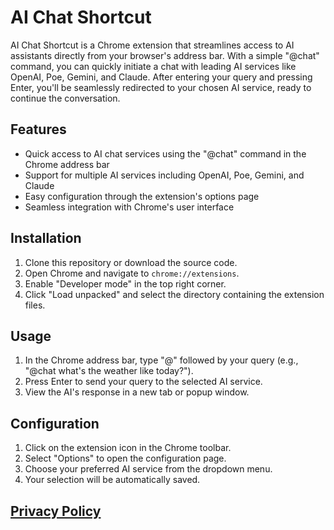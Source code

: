 # AI Chat Shortcut

AI Chat Shortcut is a Chrome extension that streamlines access to AI assistants directly from your browser's address bar. With a simple "@chat" command, you can quickly initiate a chat with leading AI services like OpenAI, Poe, Gemini, and Claude. After entering your query and pressing Enter, you'll be seamlessly redirected to your chosen AI service, ready to continue the conversation.

## Features

- Quick access to AI chat services using the "@chat" command in the Chrome address bar
- Support for multiple AI services including OpenAI, Poe, Gemini, and Claude
- Easy configuration through the extension's options page
- Seamless integration with Chrome's user interface

## Installation

1. Clone this repository or download the source code.
2. Open Chrome and navigate to `chrome://extensions`.
3. Enable "Developer mode" in the top right corner.
4. Click "Load unpacked" and select the directory containing the extension files.

## Usage

1. In the Chrome address bar, type "@" followed by your query (e.g., "@chat what's the weather like today?").
2. Press Enter to send your query to the selected AI service.
3. View the AI's response in a new tab or popup window.

## Configuration

1. Click on the extension icon in the Chrome toolbar.
2. Select "Options" to open the configuration page.
3. Choose your preferred AI service from the dropdown menu.
4. Your selection will be automatically saved.

## [Privacy Policy](https://rxliuli.com/webstore/privacy)
